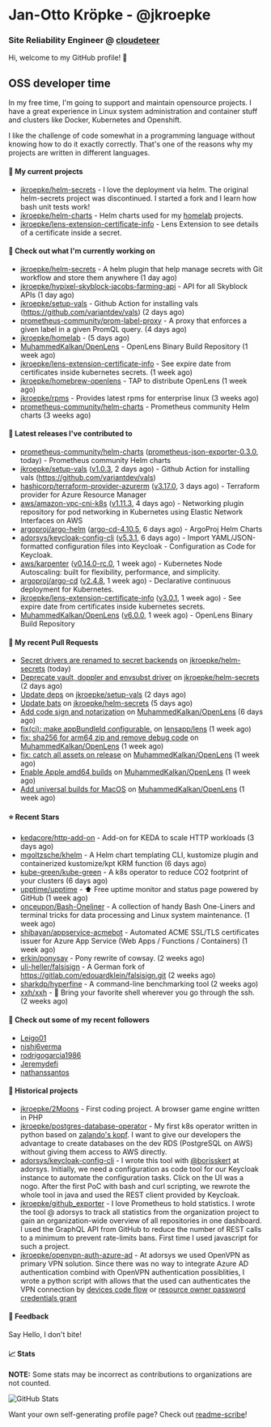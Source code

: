 # Jan-Otto Kröpke - @jkroepke
### Site Reliability Engineer @ [cloudeteer](https://github.com/adorsys)

Hi, welcome to my GitHub profile! 👋

## OSS developer time
In my free time, I'm going to support and maintain opensource projects. I have a great experience in Linux system administration and container stuff and clusters like Docker, Kubernetes and Openshift.

I like the challenge of code somewhat in a programming language without knowing how to do it exactly correctly. That's one of the reasons why my projects are written in different languages.

#### 🌱 My current projects
- [jkroepke/helm-secrets](https://github.com/jkroepke/helm-secrets) - I love the deployment via helm. The original helm-secrets project was discontinued. I started a fork and I learn how bash unit tests work!
- [jkroepke/helm-charts](https://github.com/jkroepke/helm-charts) - Helm charts used for my [homelab](https://github.com/jkroepke/homelab) projects.
- [jkroepke/lens-extension-certificate-info](https://github.com/jkroepke/lens-extension-certificate-info) - Lens Extension to see details of a certificate inside a secret.

#### 👷 Check out what I'm currently working on

- [jkroepke/helm-secrets](https://github.com/jkroepke/helm-secrets) - A helm plugin that help manage secrets with Git workflow and store them anywhere (1 day ago)
- [jkroepke/hypixel-skyblock-jacobs-farming-api](https://github.com/jkroepke/hypixel-skyblock-jacobs-farming-api) - API for all Skyblock APIs (1 day ago)
- [jkroepke/setup-vals](https://github.com/jkroepke/setup-vals) - Github Action for installing vals (https://github.com/variantdev/vals) (2 days ago)
- [prometheus-community/prom-label-proxy](https://github.com/prometheus-community/prom-label-proxy) - A proxy that enforces a given label in a given PromQL query. (4 days ago)
- [jkroepke/homelab](https://github.com/jkroepke/homelab) -  (5 days ago)
- [MuhammedKalkan/OpenLens](https://github.com/MuhammedKalkan/OpenLens) - OpenLens Binary Build Repository (1 week ago)
- [jkroepke/lens-extension-certificate-info](https://github.com/jkroepke/lens-extension-certificate-info) - See expire date from certificates inside kubernetes secrets. (1 week ago)
- [jkroepke/homebrew-openlens](https://github.com/jkroepke/homebrew-openlens) - TAP to distribute OpenLens (1 week ago)
- [jkroepke/rpms](https://github.com/jkroepke/rpms) - Provides latest rpms for enterprise linux (3 weeks ago)
- [prometheus-community/helm-charts](https://github.com/prometheus-community/helm-charts) - Prometheus community Helm charts (3 weeks ago)

#### 🔭 Latest releases I've contributed to

- [prometheus-community/helm-charts](https://github.com/prometheus-community/helm-charts) ([prometheus-json-exporter-0.3.0](https://github.com/prometheus-community/helm-charts/releases/tag/prometheus-json-exporter-0.3.0), today) - Prometheus community Helm charts
- [jkroepke/setup-vals](https://github.com/jkroepke/setup-vals) ([v1.0.3](https://github.com/jkroepke/setup-vals/releases/tag/v1.0.3), 2 days ago) - Github Action for installing vals (https://github.com/variantdev/vals)
- [hashicorp/terraform-provider-azurerm](https://github.com/hashicorp/terraform-provider-azurerm) ([v3.17.0](https://github.com/hashicorp/terraform-provider-azurerm/releases/tag/v3.17.0), 3 days ago) - Terraform provider for Azure Resource Manager
- [aws/amazon-vpc-cni-k8s](https://github.com/aws/amazon-vpc-cni-k8s) ([v1.11.3](https://github.com/aws/amazon-vpc-cni-k8s/releases/tag/v1.11.3), 4 days ago) - Networking plugin repository for pod networking in Kubernetes using Elastic Network Interfaces on AWS
- [argoproj/argo-helm](https://github.com/argoproj/argo-helm) ([argo-cd-4.10.5](https://github.com/argoproj/argo-helm/releases/tag/argo-cd-4.10.5), 6 days ago) - ArgoProj Helm Charts
- [adorsys/keycloak-config-cli](https://github.com/adorsys/keycloak-config-cli) ([v5.3.1](https://github.com/adorsys/keycloak-config-cli/releases/tag/v5.3.1), 6 days ago) - Import YAML/JSON-formatted configuration files into Keycloak - Configuration as Code for Keycloak.
- [aws/karpenter](https://github.com/aws/karpenter) ([v0.14.0-rc.0](https://github.com/aws/karpenter/releases/tag/v0.14.0-rc.0), 1 week ago) - Kubernetes Node Autoscaling: built for flexibility, performance, and simplicity.
- [argoproj/argo-cd](https://github.com/argoproj/argo-cd) ([v2.4.8](https://github.com/argoproj/argo-cd/releases/tag/v2.4.8), 1 week ago) - Declarative continuous deployment for Kubernetes.
- [jkroepke/lens-extension-certificate-info](https://github.com/jkroepke/lens-extension-certificate-info) ([v3.0.1](https://github.com/jkroepke/lens-extension-certificate-info/releases/tag/v3.0.1), 1 week ago) - See expire date from certificates inside kubernetes secrets.
- [MuhammedKalkan/OpenLens](https://github.com/MuhammedKalkan/OpenLens) ([v6.0.0](https://github.com/MuhammedKalkan/OpenLens/releases/tag/v6.0.0), 1 week ago) - OpenLens Binary Build Repository

#### 🔨 My recent Pull Requests

- [Secret drivers are renamed to secret backends](https://github.com/jkroepke/helm-secrets/pull/247) on [jkroepke/helm-secrets](https://github.com/jkroepke/helm-secrets) (today)
- [Deprecate vault, doppler and envsubst driver](https://github.com/jkroepke/helm-secrets/pull/246) on [jkroepke/helm-secrets](https://github.com/jkroepke/helm-secrets) (2 days ago)
- [Update deps](https://github.com/jkroepke/setup-vals/pull/34) on [jkroepke/setup-vals](https://github.com/jkroepke/setup-vals) (2 days ago)
- [Update bats](https://github.com/jkroepke/helm-secrets/pull/244) on [jkroepke/helm-secrets](https://github.com/jkroepke/helm-secrets) (5 days ago)
- [Add code sign and notarization](https://github.com/MuhammedKalkan/OpenLens/pull/21) on [MuhammedKalkan/OpenLens](https://github.com/MuhammedKalkan/OpenLens) (6 days ago)
- [fix(ci): make appBundleId configurable.](https://github.com/lensapp/lens/pull/5964) on [lensapp/lens](https://github.com/lensapp/lens) (1 week ago)
- [fix: sha256 for arm64 zip and remove debug code](https://github.com/MuhammedKalkan/OpenLens/pull/17) on [MuhammedKalkan/OpenLens](https://github.com/MuhammedKalkan/OpenLens) (1 week ago)
- [fix: catch all assets on release](https://github.com/MuhammedKalkan/OpenLens/pull/16) on [MuhammedKalkan/OpenLens](https://github.com/MuhammedKalkan/OpenLens) (1 week ago)
- [Enable Apple amd64 builds](https://github.com/MuhammedKalkan/OpenLens/pull/15) on [MuhammedKalkan/OpenLens](https://github.com/MuhammedKalkan/OpenLens) (1 week ago)
- [Add universal builds for MacOS](https://github.com/MuhammedKalkan/OpenLens/pull/14) on [MuhammedKalkan/OpenLens](https://github.com/MuhammedKalkan/OpenLens) (1 week ago)

#### ⭐ Recent Stars

- [kedacore/http-add-on](https://github.com/kedacore/http-add-on) - Add-on for KEDA to scale HTTP workloads (3 days ago)
- [mgoltzsche/khelm](https://github.com/mgoltzsche/khelm) - A Helm chart templating CLI, kustomize plugin and containerized kustomize/kpt KRM function (6 days ago)
- [kube-green/kube-green](https://github.com/kube-green/kube-green) - A k8s operator to reduce CO2 footprint of your clusters (6 days ago)
- [upptime/upptime](https://github.com/upptime/upptime) - ⬆️ Free uptime monitor and status page powered by GitHub (1 week ago)
- [onceupon/Bash-Oneliner](https://github.com/onceupon/Bash-Oneliner) - A collection of handy Bash One-Liners and terminal tricks for data processing and Linux system maintenance. (1 week ago)
- [shibayan/appservice-acmebot](https://github.com/shibayan/appservice-acmebot) - Automated ACME SSL/TLS certificates issuer for Azure App Service (Web Apps / Functions / Containers) (1 week ago)
- [erkin/ponysay](https://github.com/erkin/ponysay) - Pony rewrite of cowsay. (2 weeks ago)
- [uli-heller/falsisign](https://github.com/uli-heller/falsisign) - A German fork of https://gitlab.com/edouardklein/falsisign.git (2 weeks ago)
- [sharkdp/hyperfine](https://github.com/sharkdp/hyperfine) - A command-line benchmarking tool (2 weeks ago)
- [xxh/xxh](https://github.com/xxh/xxh) - 🚀 Bring your favorite shell wherever you go through the ssh. (2 weeks ago)

#### 👯 Check out some of my recent followers

- [Leigo01](https://github.com/Leigo01)
- [nishi6verma](https://github.com/nishi6verma)
- [rodrigogarcia1986](https://github.com/rodrigogarcia1986)
- [Jeremydefi](https://github.com/Jeremydefi)
- [nathanssantos](https://github.com/nathanssantos)

#### 📜 Historical projects
- [jkroepke/2Moons](https://github.com/jkroepke/2Moons) - First coding project. A browser game engine written in PHP
- [jkroepke/postgres-database-operator](https://github.com/jkroepke/postgres-database-operator) - My first k8s operator written in python based on [zalando's kopf](https://github.com/zalando-incubator/kopf). I want to give our developers the advantage to create databases on the dev RDS (PostgreSQL on AWS) without giving them access to AWS directly.
- [adorsys/keycloak-config-cli](https://github.com/adorsys/keycloak-config-cli) - I wrote this tool with [@borisskert](https://github.com/borisskert) at adorsys. Initially, we need a configuration as code tool for our Keycloak instance to automate the configuration tasks. Click on the UI was a nogo. After the first PoC with bash and curl scripting, we rewrote the whole tool in java and used the REST client provided by Keycloak.
- [jkroepke/github_exporter](https://github.com/jkroepke/github_exporter) - I love Prometheus to hold statistics. I wrote the tool @ adorsys to track all statistics from the organization project to gain an organization-wide overview of all repositories in one dashboard. I used the GraphQL API from GitHub to reduce the number of REST calls to a minimum to prevent rate-limits bans. First time I used javascript for such a project.
- [jkroepke/openvpn-auth-azure-ad](https://github.com/jkroepke/openvpn-auth-azure-ad) - At adorsys we used OpenVPN as primary VPN solution. Since there was no way to integrate Azure AD authentication combind with OpenVPN authentication possiblities, I wrote a python script with allows that the used can authenticates the VPN connection by [devices code flow](https://docs.microsoft.com/en-us/azure/active-directory/develop/v2-oauth2-device-code) or [resource owner password credentials grant](https://docs.microsoft.com/en-us/azure/active-directory/develop/v2-oauth-ropc)

#### 💬 Feedback

Say Hello, I don't bite!

#### 📈 Stats

**NOTE:** Some stats may be incorrect as contributions to organizations
are not counted.

![GitHub Stats](https://github-readme-stats.vercel.app/api?username=jkroepke&count_private=false&theme=tokyonight&show_icons=true)

Want your own self-generating profile page? Check out [readme-scribe](https://github.com/muesli/readme-scribe)!
